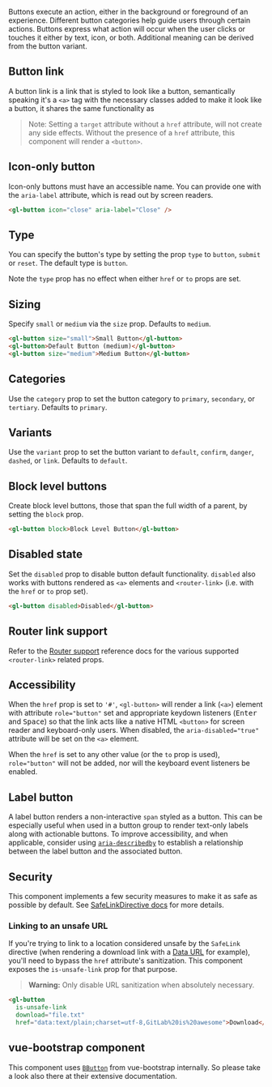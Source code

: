 Buttons execute an action, either in the background or foreground of an experience. Different button
categories help guide users through certain actions. Buttons express what action will occur when the
user clicks or touches it either by text, icon, or both. Additional meaning can be derived from the
button variant.

## Button link

A button link is a link that is styled to look like a button, semantically speaking it's a `<a>` tag
with the necessary classes added to make it look like a button, it shares the same functionality as
[<gl-link>](?path=/docs/base-link--docs)

> Note: Setting a `target` attribute without a `href` attribute, will not create any side effects.
> Without the presence of a `href` attribute, this component will render a `<button>`.

## Icon-only button

Icon-only buttons must have an accessible name.
You can provide one with the `aria-label` attribute, which is read out by screen readers.

```html
<gl-button icon="close" aria-label="Close" />
```

## Type

You can specify the button's type by setting the prop `type` to `button`, `submit` or `reset`.
The default type is `button`.

Note the `type` prop has no effect when either `href` or `to` props are set.

## Sizing

Specify `small` or `medium` via the `size` prop. Defaults to `medium`.

```html
<gl-button size="small">Small Button</gl-button>
<gl-button>Default Button (medium)</gl-button>
<gl-button size="medium">Medium Button</gl-button>
```

## Categories

Use the `category` prop to set the button category to `primary`, `secondary`, or `tertiary`.
Defaults to `primary`.

## Variants

Use the `variant` prop to set the button variant to `default`, `confirm`, `danger`, `dashed`, or `link`.
Defaults to `default`.

## Block level buttons

Create block level buttons, those that span the full width of a parent, by setting the `block`
prop.

```html
<gl-button block>Block Level Button</gl-button>
```

## Disabled state

Set the `disabled` prop to disable button default functionality. `disabled` also works with buttons
rendered as `<a>` elements and `<router-link>` (i.e. with the `href` or `to` prop set).

```html
<gl-button disabled>Disabled</gl-button>
```

## Router link support

Refer to the [Router support](?path=/docs/base-link--docs#router-links) reference docs for
the various supported `<router-link>` related props.

## Accessibility

When the `href` prop is set to `'#'`, `<gl-button>` will render a link (`<a>`) element with attribute
`role="button"` set and appropriate keydown listeners (<kbd>Enter</kbd> and <kbd>Space</kbd>) so
that the link acts like a native HTML `<button>` for screen reader and keyboard-only users. When
disabled, the `aria-disabled="true"` attribute will be set on the `<a>` element.

When the `href` is set to any other value (or the `to` prop is used), `role="button"` will not be
added, nor will the keyboard event listeners be enabled.

## Label button

A label button renders a non-interactive `span` styled as a button. This can be especially useful
when used in a button group to render text-only labels along with actionable buttons. To improve
accessibility, and when applicable, consider using [`aria-describedby`] to establish a
relationship between the label button and the associated button.

[`aria-describedby`]: https://developer.mozilla.org/en-US/docs/Web/Accessibility/ARIA/ARIA_Techniques/Using_the_aria-describedby_attribute

## Security

This component implements a few security measures to make it as safe as possible by default.
See [SafeLinkDirective docs] for more details.

### Linking to an unsafe URL

If you're trying to link to a location considered unsafe by the `SafeLink` directive (when rendering
a download link with a [Data URL] for example), you'll need to bypass the `href` attribute's
sanitization. This component exposes the `is-unsafe-link` prop for that purpose.

> **Warning:** Only disable URL sanitization when absolutely necessary.

```html
<gl-button
  is-unsafe-link
  download="file.txt"
  href="data:text/plain;charset=utf-8,GitLab%20is%20awesome">Download</gl-button>
```

[SafeLinkDirective docs]: https://gitlab-org.gitlab.io/gitlab-ui/?path=/docs/directives-safe-link-directive--default
[Data URL]: https://developer.mozilla.org/en-US/docs/Web/HTTP/Basics_of_HTTP/Data_URIs

## vue-bootstrap component

This component uses [`BButton`](https://bootstrap-vue.org/docs/components/button) from vue-bootstrap
internally. So please take a look also there at their extensive documentation.
